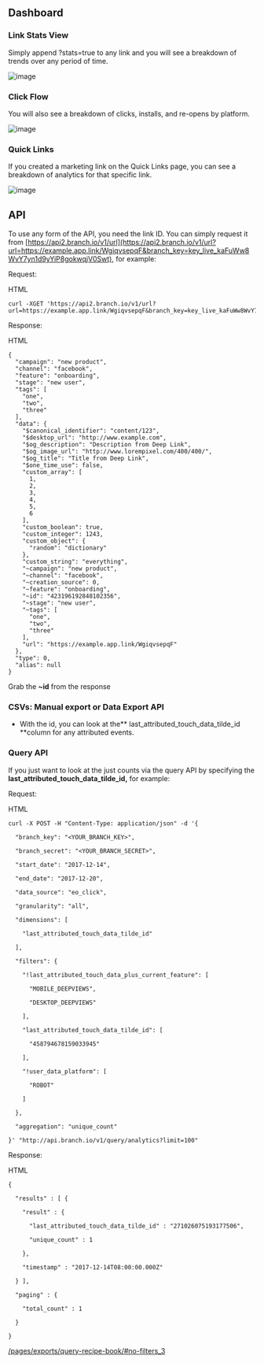 ## Dashboard


### Link Stats View

Simply append ?stats=true to any link and you will see a breakdown of trends over any period of time.

![image](/img/pages/analytics/link-level-analytics0.png)


### Click Flow

You will also see a breakdown of clicks, installs, and re-opens by platform.

![image](/img/pages/analytics/link-level-analytics1.png)


### Quick Links

If you created a marketing link on the Quick Links page, you can see a breakdown of analytics for that specific link.

![image](/img/pages/analytics/link-level-analytics2.png)


## API

To use any form of the API, you need the link ID. You can simply request it from [https://api2.branch.io/v1/url](https://api2.branch.io/v1/url?url=https://example.app.link/WgiqvsepqF&branch_key=key_live_kaFuWw8WvY7yn1d9yYiP8gokwqjV0Swt), for example:

Request:

HTML


```
curl -XGET 'https://api2.branch.io/v1/url?url=https://example.app.link/WgiqvsepqF&branch_key=key_live_kaFuWw8WvY7yn1d9yYiP8gokwqjV0Swt'
```


Response:

HTML


```
{
  "campaign": "new product",
  "channel": "facebook",
  "feature": "onboarding",
  "stage": "new user",
  "tags": [
    "one",
    "two",
    "three"
  ],
  "data": {
    "$canonical_identifier": "content/123",
    "$desktop_url": "http://www.example.com",
    "$og_description": "Description from Deep Link",
    "$og_image_url": "http://www.lorempixel.com/400/400/",
    "$og_title": "Title from Deep Link",
    "$one_time_use": false,
    "custom_array": [
      1,
      2,
      3,
      4,
      5,
      6
    ],
    "custom_boolean": true,
    "custom_integer": 1243,
    "custom_object": {
      "random": "dictionary"
    },
    "custom_string": "everything",
    "~campaign": "new product",
    "~channel": "facebook",
    "~creation_source": 0,
    "~feature": "onboarding",
    "~id": "423196192848102356",
    "~stage": "new user",
    "~tags": [
      "one",
      "two",
      "three"
    ],
    "url": "https://example.app.link/WgiqvsepqF"
  },
  "type": 0,
  "alias": null
}
```


Grab the **~id** from the response


### **CSVs: Manual export or Data  Export API**



*   With the id, you can look at the** last_attributed_touch_data_tilde_id **column for any attributed events.


### **Query API**

If you just want to look at the just counts via the query API by specifying the **last_attributed_touch_data_tilde_id,** for example:

Request:

HTML


```
curl -X POST -H "Content-Type: application/json" -d '{

  "branch_key": "<YOUR_BRANCH_KEY>",

  "branch_secret": "<YOUR_BRANCH_SECRET>",

  "start_date": "2017-12-14",

  "end_date": "2017-12-20",

  "data_source": "eo_click",

  "granularity": "all",

  "dimensions": [

    "last_attributed_touch_data_tilde_id"

  ],

  "filters": {

    "!last_attributed_touch_data_plus_current_feature": [

      "MOBILE_DEEPVIEWS",

      "DESKTOP_DEEPVIEWS"

    ],

    "last_attributed_touch_data_tilde_id": [

      "458794678159033945"

    ],

    "!user_data_platform": [

      "ROBOT"

    ]

  },

  "aggregation": "unique_count"

}' "http://api.branch.io/v1/query/analytics?limit=100"
```


Response:

HTML


```
{

  "results" : [ {

    "result" : {

      "last_attributed_touch_data_tilde_id" : "271026075193177506",

      "unique_count" : 1

    },

    "timestamp" : "2017-12-14T08:00:00.000Z"

  } ],

  "paging" : {

    "total_count" : 1

  }

}
```

[/pages/exports/query-recipe-book/#no-filters_3](/pages/exports/query-recipe-book/#no-filters_3)
